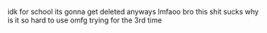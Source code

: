 idk for school its gonna get deleted anyways lmfaoo
bro this shit sucks why is it so hard to use omfg
trying for the 3rd time
